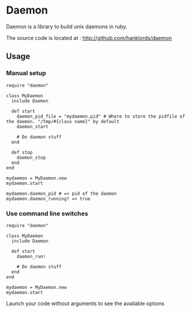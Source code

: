 Daemon  
======

Daemon is a library to build unix daemons in ruby.

The source code is located at : <http://github.com/hanklords/daemon>

Usage
-----

### Manual setup

    require "daemon"

    class MyDaemon
      include Daemon

      def start
        daemon_pid_file = "mydaemon.pid" # Where to store the pidfile of the daemon. "/tmp/#{class name}" by default
        daemon_start

        # Do daemon stuff
      end

      def stop
        daemon_stop
      end
    end

    mydaemon = MyDaemon.new
    mydaemon.start

    mydaemon.daemon_pid # => pid of the daemon
    mydaemon.daemon_running? => true


### Use command line switches

    require "daemon"

    class MyDaemon
      include Daemon

      def start
        daemon_run!

        # Do daemon stuff
      end
    end

    mydaemon = MyDaemon.new
    mydaemon.start

Launch your code without arguments to see the available options

